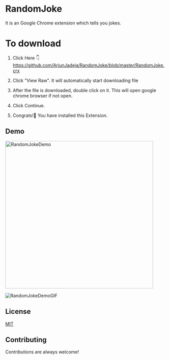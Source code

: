 
# RandomJoke

It is an Google Chrome extension which tells you jokes.

# To download 

1. Click Here 👇
https://github.com/ArjunJadeja/RandomJoke/blob/master/RandomJoke.crx

2. Click "View Raw". It will automatically start downloading file

3. After the file is downloaded, double click on it. This will open google chrome browser if not open.

4. Click Continue.

5. Congrats!🥳 You have installed this Extension.

## Demo

<img width="464" alt="RandomJokeDemo" src="https://user-images.githubusercontent.com/81246797/139275538-8ef63d47-8c96-4584-a117-278af30beb1c.png">

![RandomJokeDemoGIF](https://user-images.githubusercontent.com/81246797/139275682-aa3df95c-ce68-47d5-a7bd-570df95f8275.gif)


## License

[MIT](https://choosealicense.com/licenses/mit/)


## Contributing

Contributions are always welcome!



